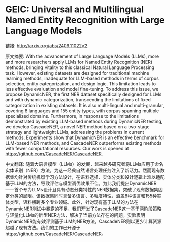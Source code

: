 # GEIC: Universal and Multilingual Named Entity Recognition with Large Language Models

链接: http://arxiv.org/abs/2409.11022v2

原文摘要:
With the advancement of Large Language Models (LLMs), more and more
researchers apply LLMs for Named Entity Recognition (NER) methods, bringing
vitality to this classical Natural Language Processing task. However, existing
datasets are designed for traditional machine learning methods, inadequate for
LLM-based methods in terms of corpus selection, entity categorization, and
design logic. This limitation leads to less effective evaluation and model
fine-tuning. To address this issue, we propose DynamicNER, the first NER
dataset specifically designed for LLMs and with dynamic categorization,
transcending the limitations of fixed categorization in existing datasets. It
is also multi-lingual and multi-granular, covering 8 languages and 155 entity
types, with corpus spanning multiple specialized domains. Furthermore, in
response to the limitations demonstrated by existing LLM-based methods during
DynamicNER testing, we develop CascadeNER, a novel NER method based on a
two-stage strategy and lightweight LLMs, addressing the problems in current
methods. Experiments show that DynamicNER is an effective benchmark for
LLM-based NER methods, and CascadeNER outperforms existing methods with fewer
computational resources. Our work is opened at
https://github.com/CascadeNER/CascadeNER.

中文翻译:
随着大语言模型（LLMs）的发展，越来越多研究者将LLMs应用于命名实体识别（NER）方法，为这一经典自然语言处理任务注入了新活力。然而现有数据集均针对传统机器学习方法设计，在语料选择、实体分类和设计逻辑上难以适配基于LLM的方法，导致评估与模型调优效果不佳。为此我们提出DynamicNER——首个专为LLMs设计且具有动态分类特性的NER数据集，突破了现有数据集固定分类的局限。该数据集同时具备多语言、多粒度特性，涵盖8种语言和155种实体类型，语料横跨多个专业领域。此外，针对现有基于LLM的方法在DynamicNER测试中暴露的不足，我们开发了CascadeNER这一基于两阶段策略与轻量化LLMs的新型NER方法，解决了当前方法存在的问题。实验表明DynamicNER能有效评测基于LLM的NER方法，CascadeNER则以更少计算资源超越了现有方法。我们的工作已开源于https://github.com/CascadeNER/CascadeNER。
